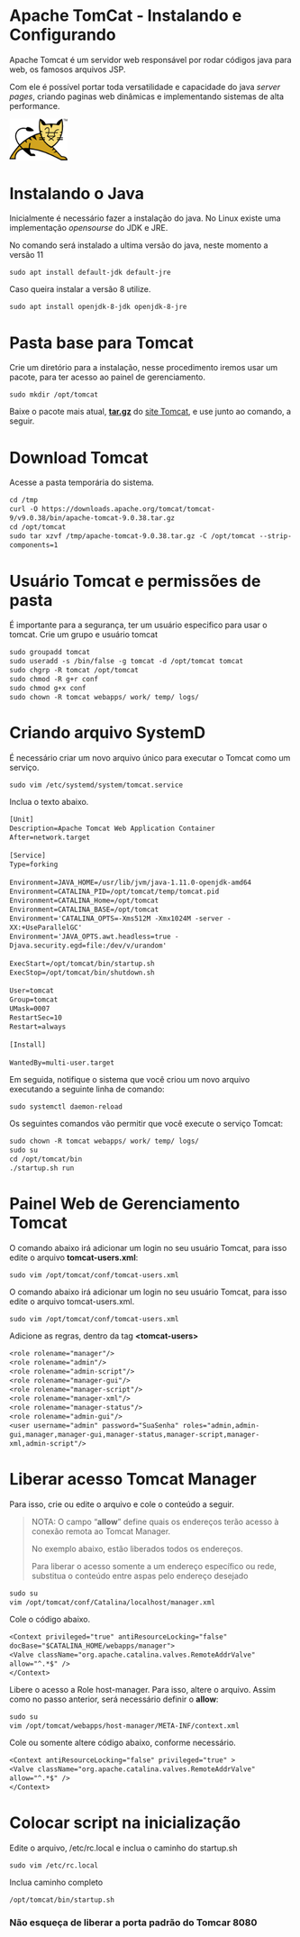# Apache TomCat - Instalando e Configurando

Apache Tomcat é um servidor web responsável por rodar códigos java para web, os famosos arquivos JSP.

Com ele é possível portar toda versatilidade e capacidade do java *server pages*, criando paginas web dinâmicas e implementando sistemas de alta performance.

<img src="https://github.com/birazn/IDS-IFSPVTP/blob/master/img/tomcat.png" style="zoom:80%;" />

# Instalando o Java

Inicialmente é necessário fazer a instalação do java. No Linux existe uma implementação *opensourse* do JDK e JRE.

No comando será instalado a ultima versão do java, neste momento a versão 11

```
sudo apt install default-jdk default-jre
```

Caso queira instalar a versão 8 utilize.

```
sudo apt install openjdk-8-jdk openjdk-8-jre
```

# Pasta base para Tomcat

Crie um diretório para a instalação, nesse procedimento iremos usar um pacote, para ter acesso ao painel de gerenciamento.

```
sudo mkdir /opt/tomcat
```

Baixe o pacote mais atual, **<u>tar.gz</u>** do <a href="https://tomcat.apache.org/download-90.cgi#9.0.38" target="_blank">site Tomcat</a>, e use junto ao comando, a seguir.

# Download Tomcat

Acesse a pasta temporária do sistema.
```
cd /tmp
curl -O https://downloads.apache.org/tomcat/tomcat-9/v9.0.38/bin/apache-tomcat-9.0.38.tar.gz
cd /opt/tomcat
sudo tar xzvf /tmp/apache-tomcat-9.0.38.tar.gz -C /opt/tomcat --strip-components=1
```



# Usuário Tomcat e permissões de pasta

É importante para a segurança, ter um usuário especifico para usar o tomcat.
Crie um grupo e usuário tomcat

```
sudo groupadd tomcat
sudo useradd -s /bin/false -g tomcat -d /opt/tomcat tomcat
sudo chgrp -R tomcat /opt/tomcat
sudo chmod -R g+r conf
sudo chmod g+x conf
sudo chown -R tomcat webapps/ work/ temp/ logs/
```

# Criando arquivo SystemD

É necessário criar um novo arquivo único para executar o Tomcat como um serviço.

```
sudo vim /etc/systemd/system/tomcat.service
```

Inclua o texto abaixo.


```
[Unit]
Description=Apache Tomcat Web Application Container
After=network.target

[Service]
Type=forking

Environment=JAVA_HOME=/usr/lib/jvm/java-1.11.0-openjdk-amd64
Environment=CATALINA_PID=/opt/tomcat/temp/tomcat.pid
Environment=CATALINA_Home=/opt/tomcat
Environment=CATALINA_BASE=/opt/tomcat
Environment='CATALINA_OPTS=-Xms512M -Xmx1024M -server -XX:+UseParallelGC'
Environment='JAVA_OPTS.awt.headless=true -Djava.security.egd=file:/dev/v/urandom'

ExecStart=/opt/tomcat/bin/startup.sh
ExecStop=/opt/tomcat/bin/shutdown.sh

User=tomcat
Group=tomcat
UMask=0007
RestartSec=10
Restart=always

[Install]

WantedBy=multi-user.target
```

Em seguida, notifique o sistema que você criou um novo arquivo executando a seguinte linha de comando:

```
sudo systemctl daemon-reload
```

Os seguintes comandos vão permitir que você execute o serviço Tomcat:

```
sudo chown -R tomcat webapps/ work/ temp/ logs/
sudo su
cd /opt/tomcat/bin
./startup.sh run
```



# Painel Web de Gerenciamento Tomcat

O comando abaixo irá adicionar um login no seu usuário Tomcat, para isso edite o arquivo **tomcat-users.xml**:

```
sudo vim /opt/tomcat/conf/tomcat-users.xml
```

O comando abaixo irá adicionar um login no seu usuário Tomcat, para isso edite o arquivo tomcat-users.xml.

```
sudo vim /opt/tomcat/conf/tomcat-users.xml
```

Adicione as regras, dentro da tag **\<tomcat-users>**

```
<role rolename="manager"/>
<role rolename="admin"/>
<role rolename="admin-script"/>
<role rolename="manager-gui"/>
<role rolename="manager-script"/>
<role rolename="manager-xml"/>
<role rolename="manager-status"/>
<role rolename="admin-gui"/>
<user username="admin" password="SuaSenha" roles="admin,admin-gui,manager,manager-gui,manager-status,manager-script,manager-xml,admin-script"/>
```



# Liberar acesso Tomcat Manager

Para isso, crie ou edite o arquivo  e cole o conteúdo a seguir.

> NOTA: O campo “**allow**” define quais os endereços terão acesso à conexão remota ao Tomcat Manager.
>
> No exemplo abaixo, estão liberados todos os endereços.
>
> Para liberar o acesso somente a um endereço específico ou rede, substitua o conteúdo entre aspas pelo endereço desejado

```
sudo su 
vim /opt/tomcat/conf/Catalina/localhost/manager.xml
```

Cole o código abaixo.

```
<Context privileged="true" antiResourceLocking="false" docBase="$CATALINA_HOME/webapps/manager">
<Valve className="org.apache.catalina.valves.RemoteAddrValve" allow="^.*$" />
</Context>
```

Libere o acesso a Role host-manager. Para isso, altere o arquivo. Assim como no passo anterior, será necessário definir o  **allow**:

```
sudo su 
vim /opt/tomcat/webapps/host-manager/META-INF/context.xml
```

Cole ou somente altere código abaixo, conforme necessário.

```
<Context antiResourceLocking="false" privileged="true" >
<Valve className="org.apache.catalina.valves.RemoteAddrValve" allow="^.*$" />
</Context>
```

# Colocar script na inicialização

Edite o arquivo, /etc/rc.local e inclua o caminho do startup.sh

```
sudo vim /etc/rc.local
```

Inclua caminho completo

```
/opt/tomcat/bin/startup.sh
```

### Não esqueça de liberar a porta padrão do Tomcar 8080

